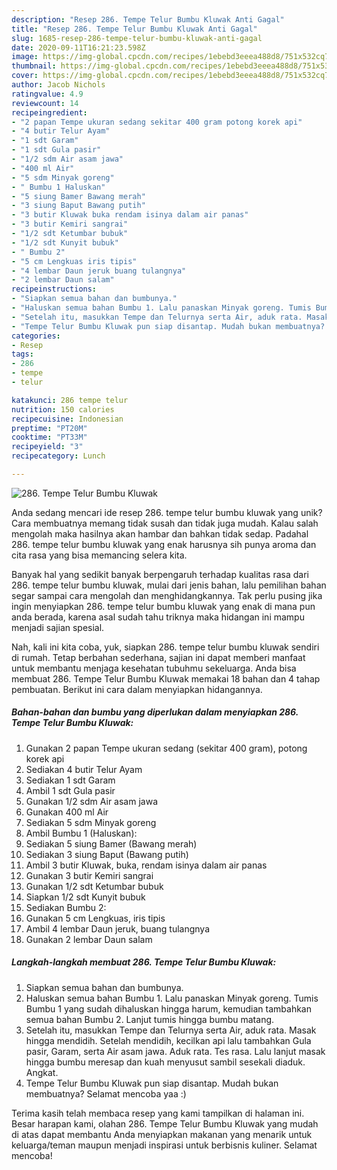 ```yaml
---
description: "Resep 286. Tempe Telur Bumbu Kluwak Anti Gagal"
title: "Resep 286. Tempe Telur Bumbu Kluwak Anti Gagal"
slug: 1685-resep-286-tempe-telur-bumbu-kluwak-anti-gagal
date: 2020-09-11T16:21:23.598Z
image: https://img-global.cpcdn.com/recipes/1ebebd3eeea488d8/751x532cq70/286-tempe-telur-bumbu-kluwak-foto-resep-utama.jpg
thumbnail: https://img-global.cpcdn.com/recipes/1ebebd3eeea488d8/751x532cq70/286-tempe-telur-bumbu-kluwak-foto-resep-utama.jpg
cover: https://img-global.cpcdn.com/recipes/1ebebd3eeea488d8/751x532cq70/286-tempe-telur-bumbu-kluwak-foto-resep-utama.jpg
author: Jacob Nichols
ratingvalue: 4.9
reviewcount: 14
recipeingredient:
- "2 papan Tempe ukuran sedang sekitar 400 gram potong korek api"
- "4 butir Telur Ayam"
- "1 sdt Garam"
- "1 sdt Gula pasir"
- "1/2 sdm Air asam jawa"
- "400 ml Air"
- "5 sdm Minyak goreng"
- " Bumbu 1 Haluskan"
- "5 siung Bamer Bawang merah"
- "3 siung Baput Bawang putih"
- "3 butir Kluwak buka rendam isinya dalam air panas"
- "3 butir Kemiri sangrai"
- "1/2 sdt Ketumbar bubuk"
- "1/2 sdt Kunyit bubuk"
- " Bumbu 2"
- "5 cm Lengkuas iris tipis"
- "4 lembar Daun jeruk buang tulangnya"
- "2 lembar Daun salam"
recipeinstructions:
- "Siapkan semua bahan dan bumbunya."
- "Haluskan semua bahan Bumbu 1. Lalu panaskan Minyak goreng. Tumis Bumbu 1 yang sudah dihaluskan hingga harum, kemudian tambahkan semua bahan Bumbu 2. Lanjut tumis hingga bumbu matang."
- "Setelah itu, masukkan Tempe dan Telurnya serta Air, aduk rata. Masak hingga mendidih. Setelah mendidih, kecilkan api lalu tambahkan Gula pasir, Garam, serta Air asam jawa. Aduk rata. Tes rasa. Lalu lanjut masak hingga bumbu meresap dan kuah menyusut sambil sesekali diaduk. Angkat."
- "Tempe Telur Bumbu Kluwak pun siap disantap. Mudah bukan membuatnya? Selamat mencoba yaa :)"
categories:
- Resep
tags:
- 286
- tempe
- telur

katakunci: 286 tempe telur 
nutrition: 150 calories
recipecuisine: Indonesian
preptime: "PT20M"
cooktime: "PT33M"
recipeyield: "3"
recipecategory: Lunch

---
```



![286. Tempe Telur Bumbu Kluwak](https://img-global.cpcdn.com/recipes/1ebebd3eeea488d8/751x532cq70/286-tempe-telur-bumbu-kluwak-foto-resep-utama.jpg)

Anda sedang mencari ide resep 286. tempe telur bumbu kluwak yang unik? Cara membuatnya memang tidak susah dan tidak juga mudah. Kalau salah mengolah maka hasilnya akan hambar dan bahkan tidak sedap. Padahal 286. tempe telur bumbu kluwak yang enak harusnya sih punya aroma dan cita rasa yang bisa memancing selera kita.



Banyak hal yang sedikit banyak berpengaruh terhadap kualitas rasa dari 286. tempe telur bumbu kluwak, mulai dari jenis bahan, lalu pemilihan bahan segar sampai cara mengolah dan menghidangkannya. Tak perlu pusing jika ingin menyiapkan 286. tempe telur bumbu kluwak yang enak di mana pun anda berada, karena asal sudah tahu triknya maka hidangan ini mampu menjadi sajian spesial.


Nah, kali ini kita coba, yuk, siapkan 286. tempe telur bumbu kluwak sendiri di rumah. Tetap berbahan sederhana, sajian ini dapat memberi manfaat untuk membantu menjaga kesehatan tubuhmu sekeluarga. Anda bisa membuat 286. Tempe Telur Bumbu Kluwak memakai 18 bahan dan 4 tahap pembuatan. Berikut ini cara dalam menyiapkan hidangannya.

<!--inarticleads1-->

##### Bahan-bahan dan bumbu yang diperlukan dalam menyiapkan 286. Tempe Telur Bumbu Kluwak:

1. Gunakan 2 papan Tempe ukuran sedang (sekitar 400 gram), potong korek api
1. Sediakan 4 butir Telur Ayam
1. Sediakan 1 sdt Garam
1. Ambil 1 sdt Gula pasir
1. Gunakan 1/2 sdm Air asam jawa
1. Gunakan 400 ml Air
1. Sediakan 5 sdm Minyak goreng
1. Ambil  Bumbu 1 (Haluskan):
1. Sediakan 5 siung Bamer (Bawang merah)
1. Sediakan 3 siung Baput (Bawang putih)
1. Ambil 3 butir Kluwak, buka, rendam isinya dalam air panas
1. Gunakan 3 butir Kemiri sangrai
1. Gunakan 1/2 sdt Ketumbar bubuk
1. Siapkan 1/2 sdt Kunyit bubuk
1. Sediakan  Bumbu 2:
1. Gunakan 5 cm Lengkuas, iris tipis
1. Ambil 4 lembar Daun jeruk, buang tulangnya
1. Gunakan 2 lembar Daun salam




<!--inarticleads2-->

##### Langkah-langkah membuat 286. Tempe Telur Bumbu Kluwak:

1. Siapkan semua bahan dan bumbunya.
1. Haluskan semua bahan Bumbu 1. Lalu panaskan Minyak goreng. Tumis Bumbu 1 yang sudah dihaluskan hingga harum, kemudian tambahkan semua bahan Bumbu 2. Lanjut tumis hingga bumbu matang.
1. Setelah itu, masukkan Tempe dan Telurnya serta Air, aduk rata. Masak hingga mendidih. Setelah mendidih, kecilkan api lalu tambahkan Gula pasir, Garam, serta Air asam jawa. Aduk rata. Tes rasa. Lalu lanjut masak hingga bumbu meresap dan kuah menyusut sambil sesekali diaduk. Angkat.
1. Tempe Telur Bumbu Kluwak pun siap disantap. Mudah bukan membuatnya? Selamat mencoba yaa :)




Terima kasih telah membaca resep yang kami tampilkan di halaman ini. Besar harapan kami, olahan 286. Tempe Telur Bumbu Kluwak yang mudah di atas dapat membantu Anda menyiapkan makanan yang menarik untuk keluarga/teman maupun menjadi inspirasi untuk berbisnis kuliner. Selamat mencoba!
